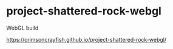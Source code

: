 # project-shattered-rock-webgl
WebGL build

https://crimsoncrayfish.github.io/project-shattered-rock-webgl/
